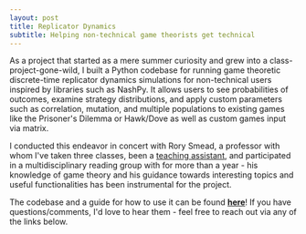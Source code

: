 ```yaml
---
layout: post
title: Replicator Dynamics
subtitle: Helping non-technical game theorists get technical
---
```

As a project that started as a mere summer curiosity and grew into a class-project-gone-wild, I built a Python codebase for running  game theoretic discrete-time replicator dynamics simulations for non-technical users inspired by libraries such as NashPy. It allows users to see probabilities of outcomes, examine strategy distributions, and apply custom parameters such as correlation, mutation, and multiple populations to existing games like the Prisoner's Dilemma or Hawk/Dove as well as custom games input via matrix. 

I conducted this endeavor in concert with Rory Smead, a professor with whom I've taken three classes, been a <a href="/pages/ta/">teaching assistant</a>, and participated in a multidisciplinary reading group with for more than a year - his knowledge of game theory and his guidance towards interesting topics and useful functionalities has been instrumental for the project. 

The codebase and a guide for how to use it can be found <a href="https://github.com/Dastardi/GameTheory" target="blank">**here**</a>! If you have questions/comments, I'd love to hear them - feel free to reach out via any of the links below.
